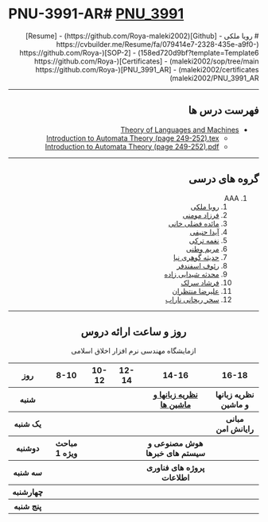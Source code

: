 # PNU-3991-AR# [PNU_3991](.://github.com/AliRazavi-edu/PNU_3991#TOC)

<div dir="rtl">
 # رویا ملکی
- [Github](https://github.com/Roya-maleki2002)
- [Resume](https://cvbuilder.me/Resume/fa/079414e7-2328-435e-a9f0-158ed720d9bf?template=Template6)
- [SOP-2](https://github.com/Roya-maleki2002/sop/tree/main)
- [Certificates](https://github.com/Roya-maleki2002/certificates)
- [PNU_3991_AR](https://github.com/Roya-maleki2002/PNU_3991_AR)

------------------
## فهرست درس ها 
- [Theory of Languages and Machines](https://github.com/Roya-maleki2002/PNU_3991_AR/tree/main/Theory%20of%20Languages%20and%20Machines)
  - [Introduction to Automata Theory (page 249-252).tex](https://github.com/Roya-maleki2002/PNU_3991_AR/blob/main/Theory%20of%20Languages%20and%20Machines/Introduction%20to%20Automata%20Theory%20(page%20249-252).tex)
  - [Introduction to Automata Theory (page 249-252).pdf](https://github.com/Roya-maleki2002/PNU_3991_AR/blob/main/Theory%20of%20Languages%20and%20Machines/Introduction%20to%20Automata%20Theory%20(page%20249-252).pdf)

------------------
## گروه های درسی

1. AAA
    1. [رویا ملکی](https://github.com/AliRazavi-edu/PNU_3991/tree/master/_BSc/Theory-of-Languages-and-Machines/_1115157_02/62_%D8%B1%D9%88%D9%8A%D8%A7%20%D9%85%D9%84%D9%83%D9%8A)
    2. [فرزاد مومنی](https://github.com/AliRazavi-edu/PNU_3991/tree/master/_BSc/Theory-of-Languages-and-Machines/_1115157_01/63_%D9%81%D8%B1%D8%B2%D8%A7%D8%AF%20%D9%85%D9%88%D9%85%D9%86%D9%8A)
    3. [مائده فضلی خانی](https://github.com/AliRazavi-edu/PNU_3991/tree/master/_BSc/Theory-of-Languages-and-Machines/_1115157_02/44_%D9%85%D8%A7%D8%A6%D8%AF%D9%87%20%D9%81%D8%B6%D9%84%D9%8A%20%D8%AE%D8%A7%D9%86%D9%8A)
    4. [آیدا حنیفی](https://github.com/AliRazavi-edu/PNU_3991/tree/master/_BSc/Theory-of-Languages-and-Machines/_1115157_01/21_%D8%A2%D9%8A%D8%AF%D8%A7%20%D8%AD%D9%86%D9%8A%D9%81%D9%8A)
    5. [نغمه ترکی](https://github.com/AliRazavi-edu/PNU_3991/tree/master/_BSc/Theory-of-Languages-and-Machines/_1115157_02/17_%D9%86%D8%BA%D9%85%D9%87%20%D8%AA%D8%B1%D9%83%D9%8A)
    6. [مریم وطنی](https://github.com/AliRazavi-edu/PNU_3991/tree/master/_BSc/Theory-of-Languages-and-Machines/_1115157_01/68_%D9%85%D8%B1%D9%8A%D9%85%20%D9%88%D8%B7%D9%86%D9%8A)
    7. [حدیثه گوهری نیا](https://github.com/AliRazavi-edu/PNU_3991/tree/master/_BSc/Theory-of-Languages-and-Machines/_1115157_03/13_%D8%AD%D8%AF%D9%8A%D8%AB%D9%87%20%DA%AF%D9%88%D9%87%D8%B1%D9%8A%20%D9%86%D9%8A%D8%A7)
    8. [رئوف اسفندفر](https://github.com/AliRazavi-edu/PNU_3991/tree/master/_BSc/Theory-of-Languages-and-Machines/_1115157_02/05_%D8%B1%D9%8A%D9%88%D9%81%20%D8%A7%D8%B3%D9%81%D9%86%D8%AF%D9%81%D8%B1)
    9. [محدثه شیدایی زاده](https://github.com/AliRazavi-edu/PNU_3991/tree/master/_BSc/Theory-of-Languages-and-Machines/_1115157_01/34_%D9%85%D8%AD%D8%AF%D8%AB%D9%87%20%D8%B4%D9%8A%D8%AF%D8%A7%D8%A6%D9%8A%20%D8%B2%D8%A7%D8%AF%D9%87)
    10. [فرشاد سرلک](https://github.com/AliRazavi-edu/PNU_3991/tree/master/_BSc/Theory-of-Languages-and-Machines/_1115157_02/34_%D9%81%D8%B1%D8%B4%D8%A7%D8%AF%20%D8%B3%D8%B1%D9%84%D9%83)
    11. [علیرضا منتظران](https://github.com/AliRazavi-edu/PNU_3991/tree/master/_BSc/Theory-of-Languages-and-Machines/_1115157_02/63_%D8%B9%D9%84%D9%8A%D8%B1%D8%B6%D8%A7%20%D9%85%D9%86%D8%AA%D8%B8%D8%B1%D8%A7%D9%86)
    12. [سحر ریحانی ناراب](https://github.com/AliRazavi-edu/PNU_3991/tree/master/_BSc/Theory-of-Languages-and-Machines/_1115157_02/30_%D8%B3%D8%AD%D8%B1%20%D8%B1%D9%8A%D8%AD%D8%A7%D9%86%D9%8A%20%D9%86%D8%A7%D8%B1%D8%A7%D8%A8)
  
------------------
<div align="center"> 
  
## روز و ساعت ارائه دروس
  
<table style="width:100%">
  <tr>
    <th>16-18</th>
    <th>14-16</th> 
    <th>12-14</th>
    <th>10-12</th>
    <th>8-10</th>
    <th>روز</th>
  </tr>
  <tr>
    <th><a>نظریه زبانها و ماشین</a></th>
    <th><a href="https://github.com/AliRazavi-edu/PNU_3991/tree/master/_BSc/Theory-of-Languages-and-Machines">نظريه زبانها و ماشين ها</a></th>
    <th></th>
    <th></th>
    <th></th>
    <th>شنبه</th>
  </tr>
  <tr>
    <th><a>مبانی رایانش امن</a></th>
    <th></th>
    <th></th>
    <th></th>
    <th></th>
    <th>یک شنبه</th>
  </tr>
  <tr>
    <th></th>
    <th><a>هوش مصنوعی و سیستم های خبرها</a></th>
    <th></th>
    <th></th>
    <th><a>مباحث ویژه 1</a></th>
    <th>دوشنبه</th>
  </tr>
  <tr>
    <th></th>
    <th><a>پروژه های فناوری اطلاعات</a></th>
    <th></th>
    <th></th>
    <th></th>
    <th>سه شنبه</th>
  </tr>
  <tr><a>ازمایشگاه مهندسی نرم افزار </a></th>
    <th></th>
    <th></th>
    <th></th>
    <th></th>
    <th></th>
    <th>چهارشنبه</th>
  </tr>
  <tr><a>اخلاق اسلامی</a></th>
    <th></th>
    <th></th>
    <th></th>
    <th></th>
    <th></th>
    <th>پنج شنبه</th>
  </tr>
</table>

</div>
